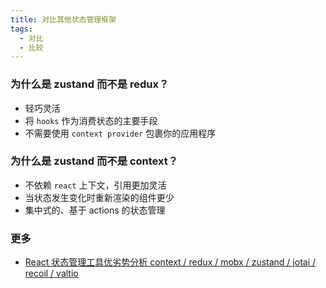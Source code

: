 ```yaml
---
title: 对比其他状态管理框架
tags:
  - 对比
  - 比较
---
```


### 为什么是 zustand 而不是 redux？
- 轻巧灵活
- 将 `hooks` 作为消费状态的主要手段
- 不需要使用 `context provider` 包裹你的应用程序
<!-- - [可以临时通知组件(不引起渲染)]() -->

### 为什么是 zustand 而不是 context？
- 不依赖 `react` 上下文，引用更加灵活
- 当状态发生变化时重新渲染的组件更少
- 集中式的、基于 actions 的状态管理


### 更多
 - [React 状态管理工具优劣势分析 context / redux / mobx / zustand / jotai / recoil / valtio](https://github.com/AwesomeDevin/blog/issues/81)
